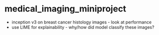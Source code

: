 # medical_imaging_miniproject


- inception v3 on breast cancer histology images - look at performance
- use LIME for explainability - why/how did model classify these images? 
